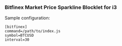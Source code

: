 ### Bitfinex Market Price Sparkline Blocklet for i3

Sample configuration:

```
[bitfinex]
command=/path/to/index.js
symbol=BTCUSD
interval=30
```
